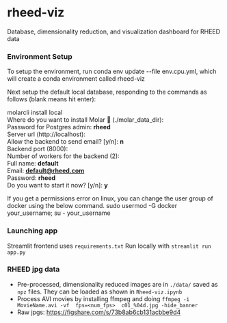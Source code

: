 # rheed-viz

Database, dimensionality reduction, and visualization dashboard for RHEED data

### Environment Setup
To setup the environment, run conda env update --file env.cpu.yml, which will create a conda environment called rheed-viz

Next setup the default local database, responding to the commands as follows (blank means hit enter):

molarcli install local  
Where do you want to install Molar 🦷 (./molar_data_dir):   
Password for Postgres admin: **rheed**  
Server url (http://localhost):  
Allow the backend to send email? [y/n]: **n**  
Backend port (8000):  
Number of workers for the backend (2):  
Full name: **default**  
Email: **default@rheed.com**  
Password: **rheed**   
Do you want to start it now? [y/n]: **y**

If you get a permissions error on linux, you can change the user group of docker using the below command.
sudo usermod -G docker your_username; su - your_username

### Launching app
Streamlit frontend uses `requirements.txt`
Run locally with `streamlit run app.py`

### RHEED jpg data
* Pre-processed, dimensionality reduced images are in `./data/` saved as `npz` files. They can be loaded as shown in `Rheed-viz.ipynb`
* Process AVI movies by installing ffmpeg and doing `ffmpeg -i MovieName.avi -vf  fps=<num_fps>  c01_%04d.jpg -hide_banner`
* Raw jpgs: https://figshare.com/s/73b8ab6cb131acbbe9d4
